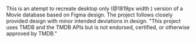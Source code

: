 This is an atempt to recreate desktop only (@1819px width ) version of a Movie database based on Figma design.
The project follows closely provided design with minor intended deviations in design.
"This project uses TMDB and the TMDB APIs but is not endorsed, certified, or otherwise approved by TMDB."
